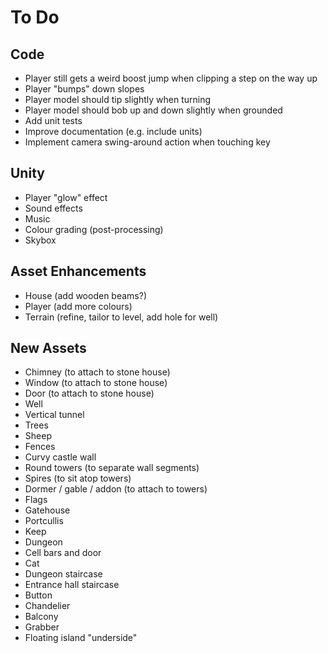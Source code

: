 # To Do

## Code

 - Player still gets a weird boost jump when clipping a step on the way up
 - Player "bumps" down slopes
 - Player model should tip slightly when turning
 - Player model should bob up and down slightly when grounded
 - Add unit tests
 - Improve documentation (e.g. include units)
 - Implement camera swing-around action when touching key

## Unity

 - Player "glow" effect
 - Sound effects
 - Music
 - Colour grading (post-processing)
 - Skybox

## Asset Enhancements

 - House (add wooden beams?)
 - Player (add more colours)
 - Terrain (refine, tailor to level, add hole for well)

## New Assets

 - Chimney (to attach to stone house)
 - Window (to attach to stone house)
 - Door (to attach to stone house)
 - Well
 - Vertical tunnel
 - Trees
 - Sheep
 - Fences
 - Curvy castle wall
 - Round towers (to separate wall segments)
 - Spires (to sit atop towers)
 - Dormer / gable / addon (to attach to towers)
 - Flags
 - Gatehouse
 - Portcullis
 - Keep
 - Dungeon
 - Cell bars and door
 - Cat
 - Dungeon staircase
 - Entrance hall staircase
 - Button
 - Chandelier
 - Balcony
 - Grabber
 - Floating island "underside"
